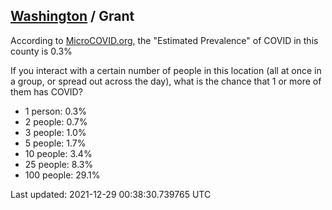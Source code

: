 
## [Washington](/united-states/washington) / Grant

According to [MicroCOVID.org](http://microcovid.org),
the "Estimated Prevalence" of COVID in this county is 0.3%

If you interact with a certain number of people in this location
(all at once in a group, or spread out across the day), what is the chance that
1 or more of them has COVID?

- 1 person: 0.3%
- 2 people: 0.7%
- 3 people: 1.0%
- 5 people: 1.7%
- 10 people: 3.4%
- 25 people: 8.3%
- 100 people: 29.1%

Last updated: 2021-12-29 00:38:30.739765 UTC
